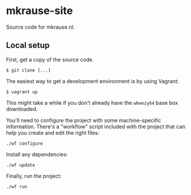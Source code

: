 
# mkrause-site

Source code for mkrause.nl.


## Local setup

First, get a copy of the source code.

    $ git clone [...]

The easiest way to get a development environment is by using Vagrant:

    $ vagrant up

This might take a while if you don't already have the `wheezy64` base box downloaded.

You'll need to configure the project with some machine-specific information. There's a "workflow" script included with the project that can help you create and edit the right files:

    ./wf configure

Install any dependencies:

    ./wf update

Finally, run the project:

    ./wf run
